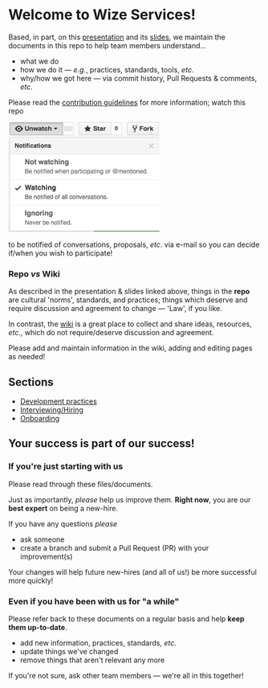# Welcome to Wize Services!

Based, in part, on this
[presentation](https://www.youtube.com/watch?v=YIpNpptGX6Q)
and its
[slides](https://speakerdeck.com/rkbodenner/changing-the-laws-of-engineering-with-github-pull-requests-velocity-santa-clara-2015), we maintain the documents in this repo to help team members understand...

- what we do
- how we do it &mdash; _e.g._, practices, standards, tools, _etc_.
- why/how we got here &mdash; via commit history, Pull Requests & comments, _etc_.

Please read the [contribution guidelines](CONTRIBUTING.md) for more information;
watch this repo

![watch this repo](images/watch-repo.png)

to be notified of conversations, proposals, _etc_. via e-mail so you can
decide if/when you wish to participate!

### Repo _vs_ Wiki
As described in the presentation & slides linked above, things in the **repo** are cultural 'norms', standards,
and practices; things which deserve and require discussion and agreement to change &mdash; 'Law', if you like.

In contrast, the [wiki](https://github.com/wizeservices/wize-docs/wiki) is a great place to collect and share ideas, resources, _etc_., which do not require/deserve discussion and agreement.

Please add and maintain information in the wiki, adding and editing pages as needed!

## Sections
- [Development practices](development/README.md)
- [Interviewing/Hiring](interview-process/README.md)
- [Onboarding](onboarding.md)

## Your success is part of our success!

### If you're just starting with us
Please read through these files/documents.

Just as importantly, *please* help us improve them. **Right now**, you are our **best expert** on being a new-hire.

If you have any questions *please*
- ask someone
- create a branch and submit a Pull Request (PR) with your improvement(s)

Your changes will help future new-hires (and all of us!) be more successful more quickly!

### Even if you have been with us for "a while"
Please refer back to these documents on a regular basis and help **keep them up-to-date**.
- add new information, practices, standards, _etc_.
- update things we've changed
- remove things that aren't relevant any more

If you're not sure, ask other team members &mdash; we're all in this together!

